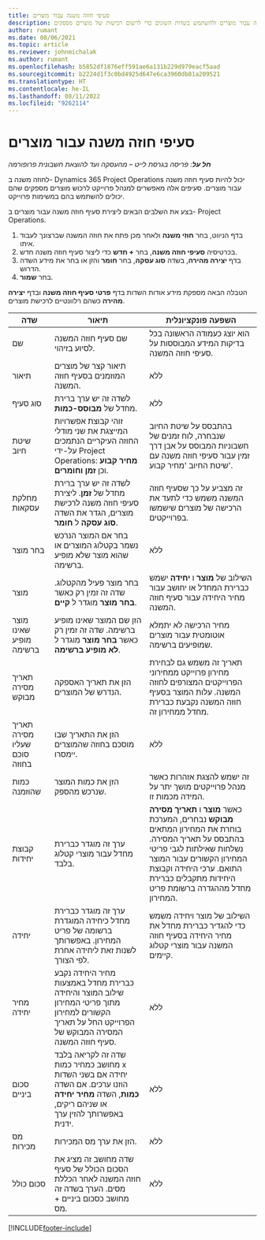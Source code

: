 ```yaml
---
title: סעיפי חוזה משנה עבור מוצרים
description: מאמר זה מסביר כיצד יש לרשום שורות של קבלנות משנה עבור מוצרים ולהשתמש בשדות השונים כדי לרשום רכישות של מוצרים מספקים.
author: rumant
ms.date: 08/06/2021
ms.topic: article
ms.reviewer: johnmichalak
ms.author: rumant
ms.openlocfilehash: b5852df1876eff591ae6a131b229d979eacf5aad
ms.sourcegitcommit: b2224d1f3c0bd4925d647e6ca3960db81a209521
ms.translationtype: HT
ms.contentlocale: he-IL
ms.lasthandoff: 08/11/2022
ms.locfileid: "9262114"
---
```

# <a name="subcontract-lines-for-products"></a>סעיפי חוזה משנה עבור מוצרים

_**חל על**: פריסה בגרסת לייט – מהעסקה ועד להוצאת חשבונית פרופורמה_

לחוזה משנה ב- Dynamics 365 Project Operations יכול להיות סעיף חוזה משנה עבור מוצרים. סעיפים אלה מאפשרים למנהל פרוייקט לרכוש מוצרים מספקים שהם יכולים להשתמש בהם במשימות פרוייקט.

בצע את השלבים הבאים ליצירת סעיף חוזה משנה עבור מוצרים ב- Project Operations.

1. בדף הניווט, בחר **חוזי משנה** ולאחר מכן פתח את חוזה המשנה שברצונך לעבוד איתו. 
2. בכרטיסיה **סעיפי חוזה משנה**, בחר **+ חדש** כדי ליצור סעיף חוזה משנה חדש.
3. בדף **יצירה מהירה**, בשדה **סוג עסקה**, בחר **חומר** והזן או בחר את מידע השדה הדרוש. 
4. בחר **שמור**.

הטבלה הבאה מספקת מידע אודות השדות בדף **פרטי סעיף חוזה משנה** ובדף **יצירה מהירה** כשהם רלוונטיים לרכישת מוצרים.

| שדה | תיאור | השפעה פונקציונלית|
| ----- | ----------- | ----------- |
| שם | שם סעיף חוזה המשנה לסיוע בזיהוי. |הוא יוצג כעמודה הראשונה בכל בדיקות המידע המבוססות על סעיפי חוזה המשנה.
| תיאור | תיאור קצר של מוצרים המוזמנים בסעיף חוזה המשנה. | ללא |
| סוג סעיף | לשדה זה יש ערך ברירת מחדל של **מבוסס-כמות**. |ללא |
| שיטת חיוב | זוהי קבוצת אפשרויות המייצגת את שני מודלי החוזה העיקריים הנתמכים על-ידי Project Operations: **מחיר קבוע** וכן **זמן וחומרים**. | בהתבסס על שיטת החיוב שנבחרה, לוח זמנים של חשבוניות המבוסס על אבן דרך זמין עבור סעיפי חוזה משנה עם שיטת החיוב 'מחיר קבוע'. |
| מחלקת עסקאות |לשדה זה יש ערך ברירת מחדל של  **זמן**. ליצירת סעיפי חוזה משנה לרכישת מוצרים, הגדר את השדה  **סוג עסקה**  ל **חומר**.  | זה מצביע על כך שסעיף חוזה המשנה משמש כדי לתעד את הרכישה של מוצרים שישמשו בפרוייקטים. |
| בחר מוצר | בחר אם המוצר הנרכש נשמר בקטלוג המוצרים או שהוא מוצר שלא מופיע ברשימה. |ללא |
| מוצר | בחר מוצר פעיל מהקטלוג. שדה זה זמין רק כאשר **בחר מוצר** מוגדר ל **קיים**. |השילוב של **מוצר** ו **יחידה** ישמש כברירת המחדל או יחושב עבור מחיר היחידה עבור סעיף חוזה המשנה.
| מוצר שאינו מופיע ברשימה | הזן שם המוצר שאינו מופיע ברשימה. שדה זה זמין רק כאשר **בחר מוצר** מוגדר ל **לא מופיע ברשימה**.  |מחיר הרכישה לא יתמלא אוטומטית עבור מוצרים שמופיעים ברשימה.|
| תאריך מסירה מבוקש | הזן את תאריך האספקה הנדרש של המוצרים.| תאריך זה משמש גם לבחירת מחירון פרוייקט ממחירוני הפרוייקטים המצורפים לחוזה המשנה. עלות המוצר בסעיף חוזה המשנה נקבעת כברירת מחדל ממחירון זה. |
| תאריך מסירה שעליו סוכם בחוזה | הזן את התאריך שבו מוסכם בחוזה שהמוצרים יימסרו.  |ללא|
| כמות שהוזמנה | הזן את כמות המוצר שנרכש מהספק.| זה ישמש להצגת אזהרות כאשר מנהל פרוייקטים מושך יתר על המידה מכמות זו.|
| קבוצת יחידות | ערך זה מוגדר כברירת מחדל עבור מוצרי קטלוג בלבד. |כאשר **מוצר** ו **תאריך מסירה מבוקש** נבחרים, המערכת בוחרת את המחירון המתאים בהתבסס על תאריך המסירה. נשלחות שאילתות לגבי פריטי המחירון הקשורים עבור המוצר התואם. ערכי היחידה וקבוצת היחידות מתקבלים כברירת מחדל מההגדרה ברשומת פריט המחירון. |
| יחידה | ערך זה מוגדר כברירת מחדל כיחידה המוגדרת ברשומה של פריט המחירון. באפשרותך לשנות זאת ליחידה אחרת לפי הצורך.| השילוב של מוצר ויחידה משמש כדי להגדיר כברירת מחדל את מחיר היחידה בסעיף חוזה המשנה עבור מוצרי קטלוג קיימים. |
| מחיר יחידה | מחיר היחידה נקבע כברירת מחדל באמצעות שילוב המוצר והיחידה מתוך פריטי המחירון הקשורים למחירון הפרוייקט החל על תאריך המסירה המבוקש של סעיף חוזה המשנה.  |ללא |
| סכום ביניים | שדה זה לקריאה בלבד מחושב כמחיר כמות x יחידה אם בשני השדות הוזנו ערכים. אם השדה **כמות**, השדה **מחיר יחידה** או שניהם ריקים, באפשרותך להזין ערך ידנית.  |ללא |
| מס מכירות | הזן את ערך מס המכירות. |ללא |
| סכום כולל | שדה מחושב זה מציג את הסכום הכולל של סעיף חוזה המשנה לאחר הכללת מסים. הערך בשדה זה מחושב כסכום ביניים + מס. |ללא |


[!INCLUDE[footer-include](../../includes/footer-banner.md)]
